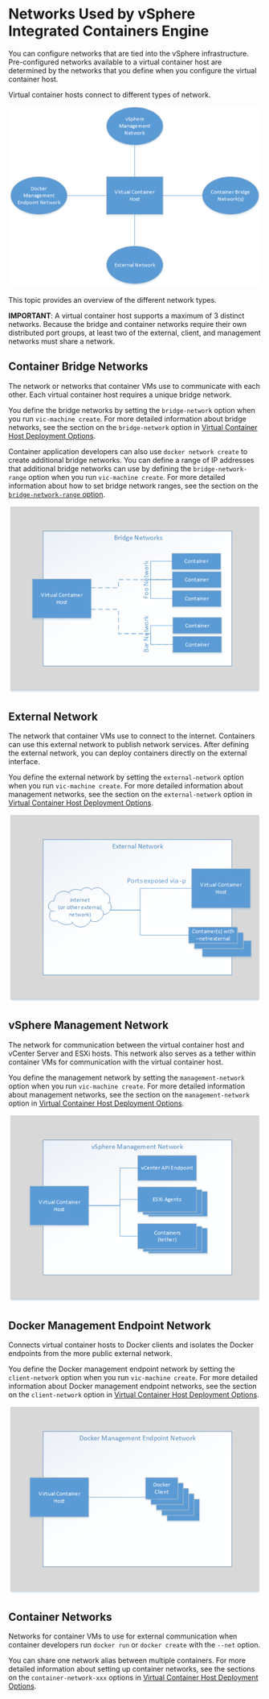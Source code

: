 # Networks Used by vSphere Integrated Containers Engine #

You can configure networks that are tied into the vSphere infrastructure. Pre-configured networks available to a virtual container host are determined by the networks that you define when you configure the virtual container host.

Virtual container hosts connect to different types of network. 

 ![vSphere Container Host Management Network](graphics/vch-net.png)

This topic provides an overview of the different network types. 

**IMPORTANT**: A virtual container host supports a maximum of 3 distinct networks. Because the bridge and container networks require  their own distributed port groups, at least two of the external, client, and management networks must share a network.

## Container Bridge Networks ##
The network or networks that container VMs use to communicate with each other. Each virtual container host requires a unique bridge network.

You define the bridge networks by setting the `bridge-network` option when you run `vic-machine create`.  For  more detailed information about bridge networks, see the section on the `bridge-network` option in [Virtual Container Host Deployment Options](vch_installer_options.md#bridge).

Container application developers can also use `docker network create` to create additional bridge networks. You can define a range of IP addresses that additional bridge networks can use by defining the `bridge-network-range` option when you run `vic-machine create`. For  more detailed information about  how to set bridge network ranges, see the section on the [`bridge-network-range` option](vch_installer_options.md#bridge-range). 

 ![Container Bridge Network](graphics/vch-bridge-net.png)

## External Network  ##
The network that container VMs use to connect to the internet. Containers can use this external network to publish network services. After defining the external network, you can deploy containers directly on the external interface.

You define the external network by setting the `external-network` option when you run `vic-machine create`. For  more detailed information about management networks, see the section on the `external-network` option in [Virtual Container Host Deployment Options](vch_installer_options.md#external-network).

 ![External Network](graphics/vch-external-net.png)

## vSphere Management Network ##

The network for communication between the virtual container host and vCenter Server and ESXi hosts. This network also serves as a tether within container VMs for communication with the virtual container host.

You define the management network by setting the `management-network` option when you run `vic-machine create`. For  more detailed information about management networks, see the section on the `management-network` option in [Virtual Container Host Deployment Options](vch_installer_options.md#management-network).

 ![vSphere Management Network](graphics/vch-management-net.png)

## Docker Management Endpoint Network ##

Connects virtual container hosts to Docker clients and isolates the Docker endpoints from the more public external network.

You define the Docker management endpoint network by setting the `client-network` option when you run `vic-machine create`. For  more detailed information about Docker management endpoint networks, see the section on the `client-network` option in [Virtual Container Host Deployment Options](vch_installer_options.md#client-network).

 ![Docker Management Endpoint Network](graphics/vch-docker-net.png)

## Container Networks ##

Networks for container VMs to use for external communication when container developers run `docker run` or `docker create` with the `--net` option. 

You can share one network alias between multiple containers. For  more detailed information about setting up container networks, see the sections on the `container-network-xxx` options in [Virtual Container Host Deployment Options](vch_installer_options.md#container-network). 